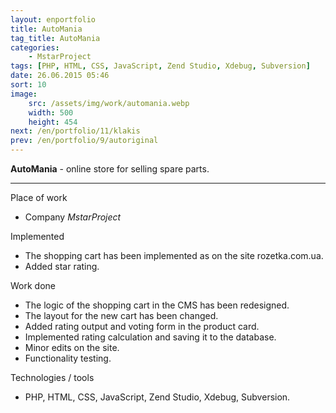 ```yaml
---
layout: enportfolio
title: AutoMania
tag_title: AutoMania
categories:
    - MstarProject
tags: [PHP, HTML, CSS, JavaScript, Zend Studio, Xdebug, Subversion]
date: 26.06.2015 05:46
sort: 10
image: 
    src: /assets/img/work/automania.webp 
    width: 500
    height: 454
next: /en/portfolio/11/klakis
prev: /en/portfolio/9/autoriginal
---
```


**AutoMania** - online store for selling spare parts.

---

Place of work

* Company _MstarProject_

Implemented

* The shopping cart has been implemented as on the site rozetka.com.ua.
* Added star rating.

Work done

* The logic of the shopping cart in the CMS has been redesigned.
* The layout for the new cart has been changed.
* Added rating output and voting form in the product card.
* Implemented rating calculation and saving it to the database.
* Minor edits on the site.
* Functionality testing.

Technologies / tools

* PHP, HTML, CSS, JavaScript, Zend Studio, Xdebug, Subversion.

